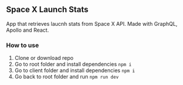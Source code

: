 ## Space X Launch Stats

App that retrieves laucnh stats from Space X API. Made with GraphQL, Apollo and React.

### How to use

1) Clone or download repo
2) Go to root folder and install dependencies `npm i`
3) Go to client folder and install dependencies `npm i`
4) Go back to root folder and run `npm run dev`
